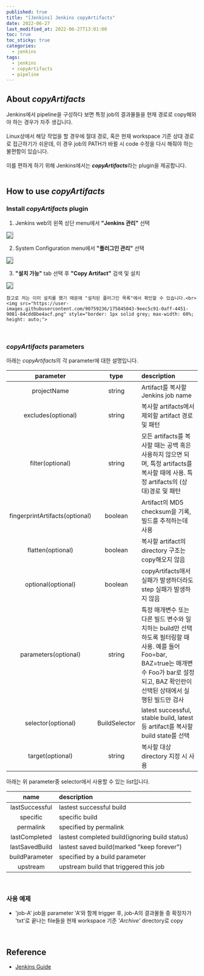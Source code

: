 ```yaml
---
published: true
title: "[Jenkins] Jenkins copyArtifacts"
date: 2022-06-27
last_modified_at: 2022-06-27T13:01:00
toc: true
toc_sticky: true
categories:
  - jenkins
tags:
  - jenkins
  - copyArtifacts
  - pipeline
---
```


## About <i>copyArtifacts</i>
Jenkins에서 pipeline을 구성하다 보면 특정 job의 결과물들을 현재 경로로 copy해와야 하는 경우가 자주 생깁니다. <br><br>
Linux상에서 해당 작업을 할 경우에 절대 경로, 혹은 현재 workspace 기준 상대 경로로 접근하기가 쉬운데, 이 경우 job의 PATH가 바뀔 시 code 수정을 다시 해줘야 하는 불편함이 있습니다. <br><br>
이를 편하게 하기 위해 Jenkins에서는 <i><b>copyArtifacts</b></i>라는 plugin을 제공합니다. <br><br>

## How to use <i>copyArtifacts</i>

### Install <i>copyArtifacts</i> plugin
1. Jenkins web의 왼쪽 상단 menu에서 <b>"Jenkins 관리"</b> 선택<br>
<img src="https://user-images.githubusercontent.com/90759236/175844492-e53652c2-85f2-4ddf-b260-2463a83d8dcd.png" style="border: 1px solid grey; max-width: 30%; height: auto;">

2. System Configuration menu에서 <b>"플러그인 관리"</b> 선택<br>
<img src="https://user-images.githubusercontent.com/90759236/175844667-7b26c6fd-ea84-4084-86bf-10fa2aa4d5d2.png" style="border: 1px solid grey; max-width: 80%; height: auto;">

3. <b>"설치 가능"</b> tab 선택 후 <b>"Copy Artifact"</b> 검색 및 설치<br>
<img src="https://user-images.githubusercontent.com/90759236/175844855-de764ed3-3801-46d9-a886-6a9007fcd53b.png" style="border: 1px solid grey; max-width: 60%; height: auto;">

    참고로 저는 이미 설치를 했기 때문에 "설치된 플러그인 목록"에서 확인할 수 있습니다.<br>
    <img src="https://user-images.githubusercontent.com/90759236/175845043-9eec5c91-0aff-4451-9081-84cdd8be4acf.png" style="border: 1px solid grey; max-width: 60%; height: auto;">
<br>

### <i><b>copyArtifacts</b></i> parameters
아래는 <i>copyArtifacts</i>의 각 parameter에 대한 설명입니다.

| parameter | type | description |
| :---------: | :-----: | :----------------------------------------------------------- |
| projectName | string | Artifact를 복사할 Jenkins job name |
| excludes(optional) | string | 복사할 artifacts에서 제외할 artifact 경로 및 패턴 |
| filter(optional) | string | 모든 artifacts를 복사할 때는 공백 혹은 사용하지 않으면 되며, 특정 artifacts를 복사할 때에 사용. 특정 artifacts의 (상대)경로 및 패턴 |
| fingerprintArtifacts(optional) | boolean | Artifact의 MD5 checksum을 기록, 빌드를 추적하는데 사용 |
| flatten(optional) | boolean | 복사할 artifact의 directory 구조는 copy해오지 않음 |
| optional(optional) | boolean | copyArtifacts애서 실패가 발생하더라도 step 실패가 발생하지 않음 |
| parameters(optional) | string | 특정 매개변수 또는 다른 빌드 변수와 일치하는 build만 선택하도록 필터링할 때 사용. 예를 들어 Foo=bar, BAZ=true는 매개변수 Foo가 bar로 설정되고, BAZ 확인란이 선택된 상태에서 실행된 빌드만 검사 |
| selector(optional) | BuildSelector | latest successful, stable build, latest 등 artifact를 복사할 build state를 선택 |
| target(optional) | string | 복사할 대상 directory 지정 시 사용 |

아래는 위 parameter중 selector에서 사용할 수 있는 list입니다.<br>

| name | description |
| :---------: | :----------------------------------------------------------- |
| lastSuccessful | lastest successful build |
| specific | specific build |
| permalink | specified by permalink |
| lastCompleted | lastest completed build(ignoring build status) |
| lastSavedBuild | lastest saved build(marked "keep forever") |
| buildParameter | specified by a build parameter |
| upstream | upstream build that triggered this job |

<br>

### 사용 예제
<script src="https://gist.github.com/ynlee1/145b90abd12bf1007eeb10e6d96efd28.js"></script>

* 'job-A' job을 parameter 'A'와 함께 trigger 후, job-A의 결과물들 중 확장자가 'txt'로 끝나는 file들을 현재 workspace 기준 <i>'Archive'</i> directory로 copy

<br>

## Reference
- [Jenkins Guide](https://www.jenkins.io/doc/pipeline/steps/copyartifact/)